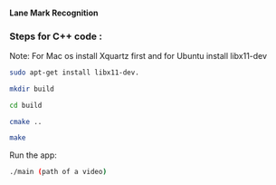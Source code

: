 #### Lane Mark Recognition 

### Steps for C++ code :

Note: For Mac os install Xquartz first and for Ubuntu install libx11-dev 

```bash
sudo apt-get install libx11-dev.
```

```bash
mkdir build

cd build 

cmake ..

make
```
Run the app:

```bash
./main (path of a video)
```

